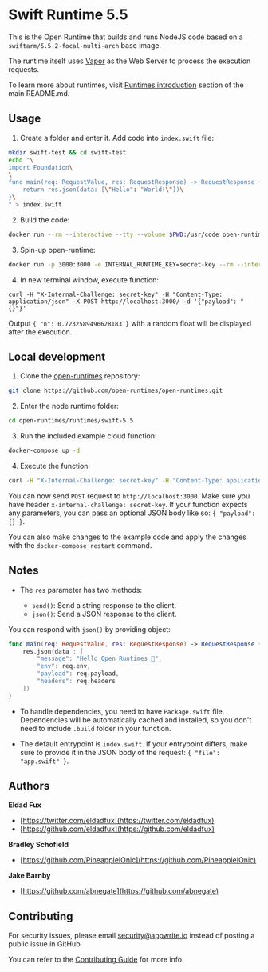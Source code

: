 # Swift Runtime 5.5

This is the Open Runtime that builds and runs NodeJS code based on a `swiftarm/5.5.2-focal-multi-arch` base image. 

The runtime itself uses [Vapor](https://vapor.codes) as the Web Server to process the execution requests.

To learn more about runtimes, visit [Runtimes introduction](https://github.com/open-runtimes/open-runtimes#runtimes-introduction) section of the main README.md.

## Usage

1. Create a folder and enter it. Add code into `index.swift` file:

```bash
mkdir swift-test && cd swift-test
echo "\
import Foundation\
\
func main(req: RequestValue, res: RequestResponse) -> RequestResponse {\
    return res.json(data: [\"Hello": "World!\"])\
}\
" > index.swift
```

2. Build the code:

```bash
docker run --rm --interactive --tty --volume $PWD:/usr/code open-runtimes/swift:5.5 sh /usr/local/src/build.sh
```

3. Spin-up open-runtime:

```bash
docker run -p 3000:3000 -e INTERNAL_RUNTIME_KEY=secret-key --rm --interactive --tty --volume $PWD/code.tar.gz:/tmp/code.tar.gz:ro open-runtimes/swift:5.5 sh /usr/local/src/start.sh
```

4. In new terminal window, execute function:

```
curl -H "X-Internal-Challenge: secret-key" -H "Content-Type: application/json" -X POST http://localhost:3000/ -d '{"payload": "{}"}'
```

Output `{ "n": 0.7232589496628183 }` with a random float will be displayed after the execution.

## Local development

1. Clone the [open-runtimes](https://github.com/open-runtimes/open-runtimes) repository:

```bash
git clone https://github.com/open-runtimes/open-runtimes.git
```

2. Enter the node runtime folder:

```bash
cd open-runtimes/runtimes/swift-5.5
```

3. Run the included example cloud function:

```bash
docker-compose up -d
```

4. Execute the function:

```bash
curl -H "X-Internal-Challenge: secret-key" -H "Content-Type: application/json" -X POST http://localhost:3000/ -d '{"payload": "{}"}'
```

You can now send `POST` request to `http://localhost:3000`. Make sure you have header `x-internal-challenge: secret-key`. If your function expects any parameters, you can pass an optional JSON body like so: `{ "payload":{} }`.

You can also make changes to the example code and apply the changes with the `docker-compose restart` command.

## Notes

- The `res` parameter has two methods:

    - `send()`: Send a string response to the client.
    - `json()`: Send a JSON response to the client.

You can respond with `json()` by providing object:

```swift
func main(req: RequestValue, res: RequestResponse) -> RequestResponse {
    res.json(data : [
        "message": "Hello Open Runtimes 👋",
        "env": req.env,
        "payload": req.payload,
        "headers": req.headers
    ])
}
```

- To handle dependencies, you need to have `Package.swift` file. Dependencies will be automatically cached and installed, so you don't need to include `.build` folder in your function.

- The default entrypoint is `index.swift`. If your entrypoint differs, make sure to provide it in the JSON body of the request: `{ "file": "app.swift" }`.

## Authors

**Eldad Fux**

+ [https://twitter.com/eldadfux](https://twitter.com/eldadfux)
+ [https://github.com/eldadfux](https://github.com/eldadfux)

**Bradley Schofield**

+ [https://github.com/PineappleIOnic](https://github.com/PineappleIOnic)

**Jake Barnby**

+ [https://github.com/abnegate](https://github.com/abnegate)

## Contributing

For security issues, please email security@appwrite.io instead of posting a public issue in GitHub.

You can refer to the [Contributing Guide](https://github.com/open-runtimes/open-runtimes/blob/main/CONTRIBUTING.md) for more info.
